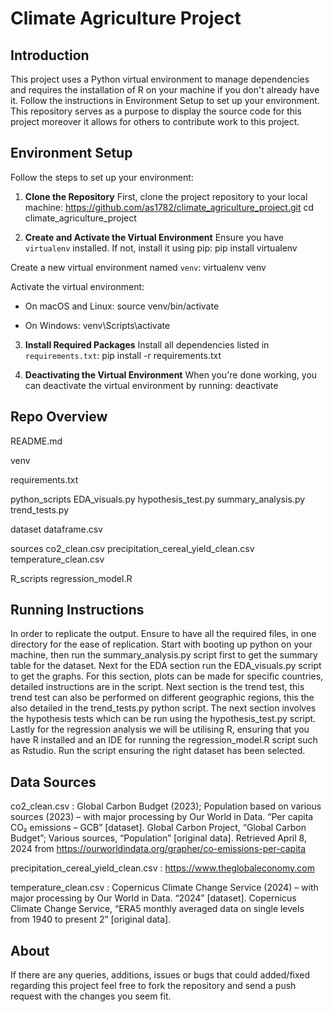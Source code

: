 # Climate Agriculture Project

## Introduction

This project uses a Python virtual environment to manage dependencies and requires the installation of R on your machine if you don't already have it. Follow the instructions in Environment Setup to set up your environment. This repository serves as a purpose to display the source code for this project moreover it allows for others to contribute work to this project. 

## Environment Setup

Follow the steps to set up your environment:

1. **Clone the Repository**
First, clone the project repository to your local machine:
https://github.com/as1782/climate_agriculture_project.git
cd climate_agriculture_project

2. **Create and Activate the Virtual Environment**
Ensure you have `virtualenv` installed. If not, install it using pip:
pip install virtualenv

Create a new virtual environment named `venv`:
virtualenv venv

Activate the virtual environment:

- On macOS and Linux:
source venv/bin/activate

- On Windows:
venv\Scripts\activate

3. **Install Required Packages**
Install all dependencies listed in `requirements.txt`:
pip install -r requirements.txt

4. **Deactivating the Virtual Environment**
When you're done working, you can deactivate the virtual environment by running:
deactivate

## Repo Overview

README.md

venv

requirements.txt  

python_scripts
  EDA_visuals.py
  hypothesis_test.py
  summary_analysis.py
  trend_tests.py

dataset
  dataframe.csv

sources
  co2_clean.csv
  precipitation_cereal_yield_clean.csv
  temperature_clean.csv

R_scripts
  regression_model.R
     
## Running Instructions

In order to replicate the output. Ensure to have all the required files, in one directory for the ease of replication. Start with booting up python on your machine, then run the summary_analysis.py script first to get the summary table for the dataset. Next for the EDA section run the EDA_visuals.py script to get the graphs. For this section, plots can be made for specific countries, detailed instructions are in the script. Next section is the trend test, this trend test can also be performed on different geographic regions, this the also detailed in the trend_tests.py python script. The next section involves the hypothesis tests which can be run using the hypothesis_test.py script. Lastly for the regression analysis we will be utilising R, ensuring that you have R installed and an IDE for running the regression_model.R script such as Rstudio. Run the script ensuring the right dataset has been selected.

## Data Sources
co2_clean.csv : Global Carbon Budget (2023); Population based on various sources (2023) – with major processing by Our World in Data. “Per capita CO₂ emissions – GCB” [dataset]. Global Carbon Project, “Global Carbon Budget”; Various sources, “Population” [original data]. Retrieved April 8, 2024 from https://ourworldindata.org/grapher/co-emissions-per-capita

precipitation_cereal_yield_clean.csv : https://www.theglobaleconomy.com

temperature_clean.csv : Copernicus Climate Change Service (2024) – with major processing by Our World in Data. “2024” [dataset]. Copernicus Climate Change Service, “ERA5 monthly averaged data on single levels from 1940 to present 2” [original data].

## About
If there are any queries, additions, issues or bugs that could added/fixed regarding this project feel free to fork the repository and send a push request with the changes you seem fit.






